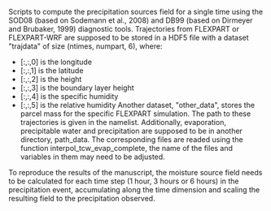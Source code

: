 Scripts to compute the precipitation sources field for a single time using the SOD08 (based on Sodemann et al., 2008) and DB99 (based on Dirmeyer and Brubaker, 1999) diagnostic tools. 
Trajectories from FLEXPART or FLEXPART-WRF are supposed to be stored in a HDF5 file with a dataset "trajdata" of size (ntimes, numpart, 6), where:
- [:,:,0] is the longitude
- [:,:,1] is the latitude
- [:,:,2] is the height
- [:,:,3] is the boundary layer height
- [:,:,4] is the specific humidity
- [:,:,5] is the relative humidity
Another dataset, "other_data", stores the parcel mass for the specific FLEXPART simulation. The path to these trajectories is given in the namelist. Additionally, evaporation,
precipitable water and precipitation are supposed to be in another directory, path_data. The corresponding files are readed using the function interpol_tcw_evap_complete, the name
of the files and variables in them may need to be adjusted.

To reproduce the results of the manuscript, the moisture source field needs to be calculated for each time step (1 hour, 3 hours or 6 hours) in the precipitation event, accumulating along the
time dimension and scaling the resulting field to the precipitation observed.
